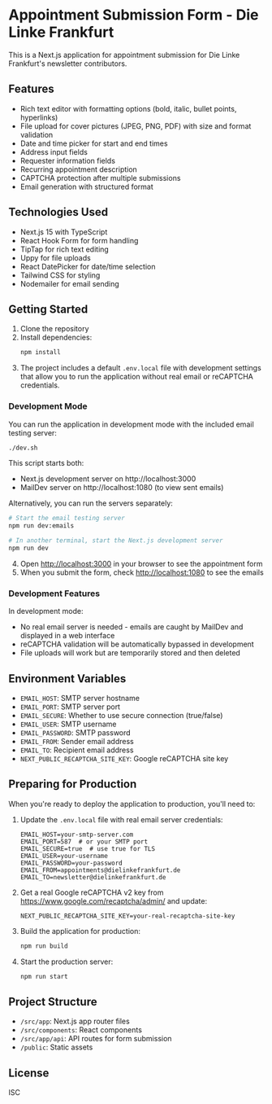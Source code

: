 # Appointment Submission Form - Die Linke Frankfurt

This is a Next.js application for appointment submission for Die Linke Frankfurt's newsletter contributors.

## Features

- Rich text editor with formatting options (bold, italic, bullet points, hyperlinks)
- File upload for cover pictures (JPEG, PNG, PDF) with size and format validation
- Date and time picker for start and end times
- Address input fields
- Requester information fields
- Recurring appointment description
- CAPTCHA protection after multiple submissions
- Email generation with structured format

## Technologies Used

- Next.js 15 with TypeScript
- React Hook Form for form handling
- TipTap for rich text editing
- Uppy for file uploads
- React DatePicker for date/time selection
- Tailwind CSS for styling
- Nodemailer for email sending

## Getting Started

1. Clone the repository
2. Install dependencies:
   ```bash
   npm install
   ```
3. The project includes a default `.env.local` file with development settings that allow you to run the application without real email or reCAPTCHA credentials.

### Development Mode

You can run the application in development mode with the included email testing server:

```bash
./dev.sh
```

This script starts both:
- Next.js development server on http://localhost:3000
- MailDev server on http://localhost:1080 (to view sent emails)

Alternatively, you can run the servers separately:

```bash
# Start the email testing server
npm run dev:emails

# In another terminal, start the Next.js development server
npm run dev
```

4. Open [http://localhost:3000](http://localhost:3000) in your browser to see the appointment form
5. When you submit the form, check [http://localhost:1080](http://localhost:1080) to see the emails

### Development Features

In development mode:
- No real email server is needed - emails are caught by MailDev and displayed in a web interface
- reCAPTCHA validation will be automatically bypassed in development
- File uploads will work but are temporarily stored and then deleted

## Environment Variables

- `EMAIL_HOST`: SMTP server hostname
- `EMAIL_PORT`: SMTP server port
- `EMAIL_SECURE`: Whether to use secure connection (true/false)
- `EMAIL_USER`: SMTP username
- `EMAIL_PASSWORD`: SMTP password
- `EMAIL_FROM`: Sender email address
- `EMAIL_TO`: Recipient email address
- `NEXT_PUBLIC_RECAPTCHA_SITE_KEY`: Google reCAPTCHA site key

## Preparing for Production

When you're ready to deploy the application to production, you'll need to:

1. Update the `.env.local` file with real email server credentials:
   ```
   EMAIL_HOST=your-smtp-server.com
   EMAIL_PORT=587  # or your SMTP port
   EMAIL_SECURE=true  # use true for TLS
   EMAIL_USER=your-username
   EMAIL_PASSWORD=your-password
   EMAIL_FROM=appointments@dielinkefrankfurt.de
   EMAIL_TO=newsletter@dielinkefrankfurt.de
   ```

2. Get a real Google reCAPTCHA v2 key from https://www.google.com/recaptcha/admin/ and update:
   ```
   NEXT_PUBLIC_RECAPTCHA_SITE_KEY=your-real-recaptcha-site-key
   ```

3. Build the application for production:
   ```bash
   npm run build
   ```

4. Start the production server:
   ```bash
   npm run start
   ```

## Project Structure

- `/src/app`: Next.js app router files
- `/src/components`: React components
- `/src/app/api`: API routes for form submission
- `/public`: Static assets

## License

ISC